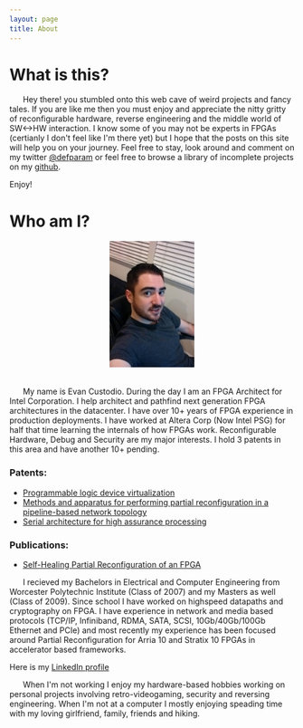 ```yaml
---
layout: page 
title: About
---
```

# What is this?


&nbsp;&nbsp;&nbsp;&nbsp;&nbsp;&nbsp;Hey there! you stumbled onto this web cave of weird projects and fancy tales. If you are like me then you must enjoy and appreciate the nitty gritty of reconfigurable hardware, reverse engineering and the middle world of SW<->HW interaction. I know some of you may not be experts in FPGAs (certianly I don't feel like I'm there yet) but I hope that the posts on this site will help you on your journey. Feel free to stay, look around and comment on my twitter [@defparam](https://twitter.com/defparam) or feel free to browse a library of incomplete projects on my [github](https://github.com/defparam).

Enjoy!

# Who am I?


<center><img src="assets/images/evan.jpg" width="150"></center><br/>


&nbsp;&nbsp;&nbsp;&nbsp;&nbsp;&nbsp;My name is Evan Custodio. During the day I am an FPGA Architect for Intel Corporation. I help architect and pathfind next generation FPGA architectures in the datacenter. I have over 10+ years of FPGA experience in production deployments. I have worked at Altera Corp (Now Intel PSG) for half that time learning the internals of how FPGAs work. Reconfigurable Hardware, Debug and Security are my major interests. I hold 3 patents in this area and have another 10+ pending.


### Patents:

* [Programmable logic device virtualization](https://patents.google.com/patent/US20180076814A1)
* [Methods and apparatus for performing partial reconfiguration in a pipeline-based network topology](https://patents.google.com/patent/US20180081840A1)
* [Serial architecture for high assurance processing](https://patents.google.com/patent/US20110213984A1)

### Publications:

* [Self-Healing Partial Reconfiguration of an FPGA](https://web.wpi.edu/Pubs/E-project/Available/E-project-042607-133123/unrestricted/GD_D07_MQP_final_draft.pdf)

&nbsp;&nbsp;&nbsp;&nbsp;&nbsp;&nbsp;I recieved my Bachelors in Electrical and Computer Engineering from Worcester Polytechnic Institute (Class of 2007) and my Masters as well (Class of 2009). Since school I have worked on highspeed datapaths and cryptography on FPGA. I have experience in network and media based protocols (TCP/IP, Infiniband, RDMA, SATA, SCSI, 10Gb/40Gb/100Gb Ethernet and PCIe) and most recently my experience has been focused around Partial Reconfiguration for Arria 10 and Stratix 10 FPGAs in accelerator based frameworks.

Here is my [LinkedIn profile](https://www.linkedin.com/in/evan-custodio-b7026550/)

&nbsp;&nbsp;&nbsp;&nbsp;&nbsp;&nbsp;When I'm not working I enjoy my hardware-based hobbies working on personal projects involving retro-videogaming, security and reversing engineering. When I'm not at a computer I mostly enjoying speading time with my loving girlfriend, family, friends and hiking.

